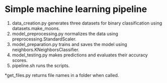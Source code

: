 # Simple machine learning pipeline 

1. data_creation.py generates three datasets for binary classification using datasets.make_moons.
2. model_preprocessing.py normalizes the data using preprocessing.StandardScaler.
3. model_preparation.py trains and saves the model using neighbors.KNeighborsClassifier.
4. model_testing.py makes predictions and evaluates their accuracy scores.
5. pipeline.sh runs the scripts.

*get_files.py returns file names in a folder when called.
